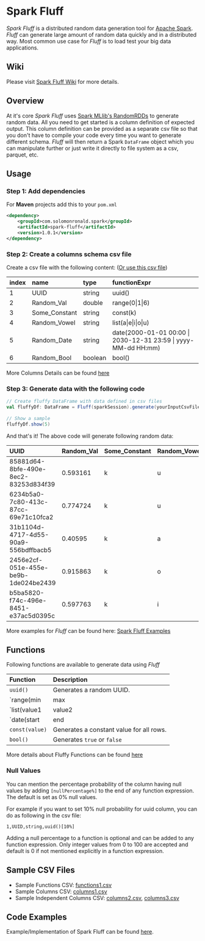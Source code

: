 # Spark Fluff

_Spark Fluff_ is a distributed random data generation tool for [Apache Spark](https://spark.apache.org/). _Fluff_ can generate large amount of random data quickly and in a distributed way. Most common use case for _Fluff_ is to load test your big data applications.

## Wiki

Please visit [Spark Fluff Wiki](https://github.com/solomonronald/spark-fluff/wiki) for more details.

## Overview

At it's core _Spark Fluff_ uses [Spark MLlib's RandomRDDs](https://spark.apache.org/docs/3.0.0-preview/api/scala/org/apache/spark/mllib/random/RandomRDDs$.html) to generate random data. All you need to get started is a column definition of expected output. This column definition can be provided as a separate csv file so that you don't have to compile your code every time you want to generate different schema. _Fluff_ will then return a Spark `DataFrame` object which you can manipulate further or just write it directly to file system as a csv, parquet, etc.

## Usage

### Step 1: Add dependencies

For __Maven__ projects add this to your `pom.xml`

``` xml
<dependency>
    <groupId>com.solomonronald.spark</groupId>
    <artifactId>spark-fluff</artifactId>
    <version>1.0.1</version>
</dependency>
```

### Step 2: Create a columns schema csv file

Create a csv file with the following content: ([Or use this csv file](./src/test/resources/columns3.csv))

|index|name|type|functionExpr|
|:---|:---|:---|:---|
|1|UUID|string|uuid()|
|2|Random_Val|double|range(0\|1\|6)|
|3|Some_Constant|string|const(k)|
|4|Random_Vowel|string|list(a\|e\|i\|o\|u)|
|5|Random_Date|string|date(2000-01-01 00:00 \| 2030-12-31 23:59 \| yyyy-MM-dd HH:mm)
|6|Random_Bool|boolean|bool()

More Columns Details can be found [here](https://github.com/solomonronald/spark-fluff/wiki/Column-Details)

### Step 3: Generate data with the following code

``` scala
// Create fluffy DataFrame with data defined in csv files
val fluffyDf: DataFrame = Fluff(sparkSession).generate(yourInputCsvFilePath, numRows = 100)
    
// Show a sample
fluffyDf.show(5)
```

And that's it! The above code will generate following random data:

|UUID|Random_Val|Some_Constant|Random_Vowel|Random_Date|Random_Bool
|:---|:---|:---|:---|:---|:---|
|85881d64-8bfe-490e-8ec2-83253d834f39|0.593161|k|u|2006-10-02 18:28|false|
|6234b5a0-7c80-413c-87cc-69e71c10fca2|0.774724|k|u|2029-04-21 11:48|true|
|31b1104d-4717-4d55-90a9-556bdffbacb5|0.40595|k|a|2006-10-22 18:49|true|
|2456e2cf-051e-455e-be9b-1de024be2439|0.915863|k|o|2023-11-07 14:03|false|
|b5ba5820-f74c-496e-8451-e37ac5d0395c|0.597763|k|i|2007-05-02 21:03|true|

More examples for _Fluff_ can be found here: [Spark Fluff Examples](https://github.com/solomonronald/spark-fluff-examples)

## Functions

Following functions are available to generate data using _Fluff_

| Function | Description |
| :-- | :-- |
|`uuid()` | Generates a random UUID. |
|`range(min|max|precision)` | Generates values within a range [min, max) with specific precision. |
|`list(value1|value2|...)` | Generates values from a list of `|` delimited items. |
|`date(start|end|format)` | Generates date within a range [start, end) in specified format. |
|`const(value)` | Generates a constant value for all rows. |
|`bool()` | Generates `true` or `false` |

More details about Fluffy Functions can be found [here](https://github.com/solomonronald/spark-fluff/wiki/Fluffy-Functions)

### Null Values

You can mention the percentage probability of the column having null values by adding `[nullPercentage%]` to the end of any function expression. The default is set as 0% null values.

For example if you want to set 10% null probability for uuid column, you can do as following in the csv file:

```csv
1,UUID,string,uuid()[10%]
```

Adding a null percentage to a function is optional and can be added to any function expression. Only integer values from 0 to 100 are accepted and default is 0 if not mentioned explicitly in a function expression.

## Sample CSV Files

- Sample Functions CSV: [functions1.csv](./src/test/resources/functions1.csv)
- Sample Columns CSV: [columns1.csv](./src/test/resources/columns1.csv)
- Sample Independent Columns CSV: [columns2.csv](./src/test/resources/columns2.csv), [columns3.csv](./src/test/resources/columns3.csv)

## Code Examples

Example/Implementation of Spark Fluff can be found [here](https://github.com/solomonronald/spark-fluff-examples).
